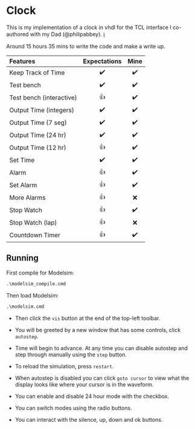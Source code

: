 # Clock

This is my implementation of a clock in vhdl for the TCL interface I co-authored with my Dad (@philipabbey).
[ℹ️](https://blog.abbey1.org.uk/index.php/technology/tcl-tk-graphical-display-driven-by-a-vhdl)

Around 15 hours 35 mins to write the code and make a write up.

| Features                 | Expectations | Mine |
| :---                     |    :----:    | :--: |
| Keep Track of Time       |      ✔️     |  ✔️  |
| Test bench               |      ✔️     |  ✔️  |
| Test bench (interactive) |      👍     |  ✔️  |
| Output Time (integers)   |      ✔️     |  ✔️  |
| Output Time (7 seg)      |      ✔️     |  ✔️  |
| Output Time (24 hr)      |      ✔️     |  ✔️  |
| Output Time (12 hr)      |      👍     |  ✔️  |
| Set Time                 |      ✔️     |  ✔️  |
| Alarm                    |      👍     |  ✔️  |
| Set Alarm                |      👍     |  ✔️  |
| More Alarms              |      👍     |  ❌  |
| Stop Watch               |      👍     |  ✔️  |
| Stop Watch (lap)         |      👍     |  ❌  |
| Countdown Timer          |      👍     |  ✔️  |

## Running

First compile for Modelsim:

```cmd
.\modelsim_compile.cmd
```

Then load Modelsim:

```cmd
.\modelsim.cmd
```

- Then click the `vis` button at the end of the top-left toolbar.
- You will be greeted by a new window that has some controls, click
  `autostep`.
- Time will begin to advance. At any time you can disable autostep
  and step through manually using the `step` button.
- To reload the simulation, press `restart`.
- When autostep is disabled you can click `goto cursor` to view what
  the display looks like where your cursor is in the waveform.

- You can enable and disable 24 hour mode with the checkbox.
- You can switch modes using the radio buttons.
- You can interact with the silence, up, down and ok buttons.
